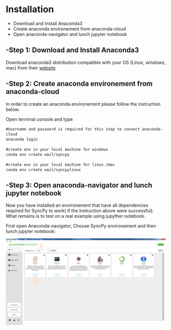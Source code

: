 Installation
=============================
 
 
 - Download and Install Anaconda3
 - Create anaconda environement from anaconda-cloud
 - Open anaconda-navigator and lunch jupyter notebook
 
 -Step 1: Download and Install Anaconda3
-----------------------------------------
Download anaconda3 distribution compatible with your OS (Linux, windows, mac)
from their [website](https://www.continuum.io/downloads)
 
  
 -Step 2: Create anaconda environement from anaconda-cloud
-----------------------------------------------------------
In order to create an anaconda environement please follow the instruction below:

Open terminal console and type

```
#Username and password is required for this step to connect anaconda-cloud
anaconda login  

#create env in your local machine for windows
conda env create wail/syncpy 

#create env in your local machine for linux /mac
conda env create wail/syncpylinux
```


 

 -Step 3: Open anaconda-navigator and lunch jupyter notebook
----------------------------------------------------------
Now you have installed an environement that have all dependencies required for SyncPy to work( if the instruction above were successful). 
What remains is to test on a real example using jupyther notebook.

First open Anaconda-navigator, Choose SyncPy environement and then lunch jupyter notebook:

![Anaconda](/img/2.png)

